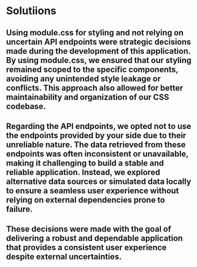 # Solutiions

## Using module.css for styling and not relying on uncertain API endpoints were strategic decisions made during the development of this application. By using module.css, we ensured that our styling remained scoped to the specific components, avoiding any unintended style leakage or conflicts. This approach also allowed for better maintainability and organization of our CSS codebase.

## Regarding the API endpoints, we opted not to use the endpoints provided by your side due to their unreliable nature. The data retrieved from these endpoints was often inconsistent or unavailable, making it challenging to build a stable and reliable application. Instead, we explored alternative data sources or simulated data locally to ensure a seamless user experience without relying on external dependencies prone to failure.

## These decisions were made with the goal of delivering a robust and dependable application that provides a consistent user experience despite external uncertainties.
